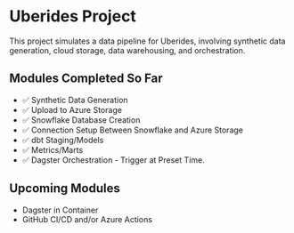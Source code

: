 # Uberides Project

This project simulates a data pipeline for Uberides, involving synthetic data generation, cloud storage, data warehousing, and orchestration.

## Modules Completed So Far

- ✅ Synthetic Data Generation  
- ✅ Upload to Azure Storage  
- ✅ Snowflake Database Creation  
- ✅ Connection Setup Between Snowflake and Azure Storage
- ✅ dbt Staging/Models  
- ✅ Metrics/Marts  
- ✅ Dagster Orchestration - Trigger at Preset Time.

## Upcoming Modules

- Dagster in Container 
- GitHub CI/CD and/or Azure Actions